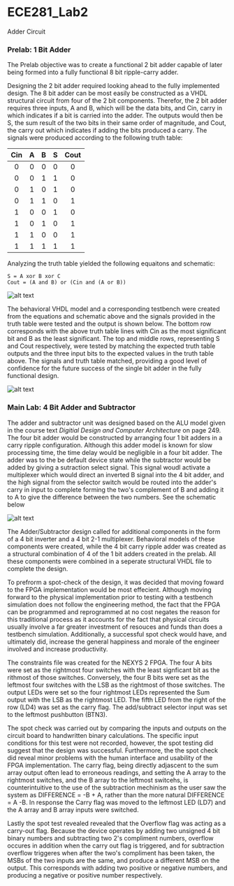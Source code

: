 ECE281_Lab2
===========

Adder Circuit

### Prelab: 1 Bit Adder

The Prelab objective was to create a functional 2 bit adder capable of later being formed into a fully functional
8 bit ripple-carry adder.

Designing the 2 bit adder required looking ahead to the fully implemented design. The 8 bit adder can be most easily be
constructed as a VHDL structural circuit from four of the 2 bit components. Therefor, the 2 bit adder requires three
inputs, A and B, which will be the data bits, and Cin, carry in which indicates if a bit is carried into the adder. The
outputs would then be S, the sum result of the two bits in their same order of magnitude, and Cout, the carry out which
indicates if adding the bits produced a carry. The signals were produced according to the following truth table:

|Cin|A|B|S|Cout|
|:-:|:-:|:-:|:-:|:-:|
|0|0|0|0|0|
|0|0|1|1|0|
|0|1|0|1|0|
|0|1|1|0|1|
|1|0|0|1|0|
|1|0|1|0|1|
|1|1|0|0|1|
|1|1|1|1|1|

Analyzing the truth table yielded the following equaitons and schematic:

    S = A xor B xor C
    Cout = (A and B) or (Cin and (A or B))


![alt text](https://raw2.github.com/IanGoodbody/ECE281_Lab2/master/Full_Adder_Schematic.JPG "Adder Schematic")

The behavioral VHDL model and a corresponding testbench were created from the equations and schematic above and the signals
provided in the truth table were tested and the output is shown below. The bottom row corresponds with the above truth
table lines with Cin as the most significant bit and B as the least significant. The top and middle rows, representing
S and Cout respectively, were tested by matching the expected truth table outputs and the three input bits to the 
expected values in the truth table above. The signals and truth table matched, providing a good level of confidence for
the future success of the single bit adder in the fully functional design.

![alt text](https://raw2.github.com/IanGoodbody/ECE281_Lab2/master/Full_Adder_Signal.JPG "Adder TestBench Signal")

### Main Lab: 4 Bit Adder and Subtractor

The adder and subtractor unit was designed based on the ALU model given in the course text _Digitial Design and Computer
Architecture_ on page 249. The four bit adder would be constructed by arranging four 1 bit adders in a carry ripple 
configuration. Although this adder model is known for slow processing time, the time delay would be negligible in a four
bit adder. The adder was to the be default device state while the subtractor would be added by giving a sutraction 
select signal. This signal woudl activate a multiplexer which would direct an inverted B signal into the 4 bit adder, 
and the high signal from the selector switch would be routed into the adder's carry in input to complete forming the 
two's complement of B and adding it to A to give the difference between the two numbers. See the schematic below

![alt text](https://raw2.github.com/IanGoodbody/ECE281_Lab2/master/Full_Adder_Signal.JPG "Adder/Subtractor Schematic")

The Adder/Subtractor design called for additional components in the form of a 4 bit inverter and a 4 bit 2-1 multiplexer.
Behavioral models of these components were created, while the 4 bit carry ripple adder was created as a structural
combination of 4 of the 1 bit adders created in the prelab. All these components were combined in a seperate structural
VHDL file to complete the design.

To prefrorm a spot-check of the design, it was decided that moving foward to the FPGA implementation would be most
effecient. Although moving forward to the physical implementation prior to testing with a testbench simulation does not
follow the engineering method, the fact that the FPGA can be programmed and reprogrammed at no cost negates the reason for
this traditional process as it accounts for the fact that physical circuits usually involve a far greater investment of 
resouces and funds than does a testbench simulation. Additionally, a successful spot check would have, and ultimately did,
increase the general happiness and morale of the engineer involved and increase productivity.

The constraints file was created for the NEXYS 2 FPGA. The four A bits were set as the rightmost four switches with the
least signficant bit as the rithmost of those switches. Conversely, the four B bits were set as the leftmost four switches
with the LSB as the rightmost of those switches. The output LEDs were set so the four rightmost LEDs represented the Sum
output with the LSB as the rightmost LED. The fifth LED from the right of the row (LD4) was set as the carry flag. The
add/subtract selector input was set to the leftmost pushbutton (BTN3).

The spot check was carried out by comparing the inputs and outputs on the circuit board to handwritten binary calculations.
The specific input conditions for this test were not recorded, however, the spot testing did suggest that the design was 
successful. Furthermore, the the spot check did reveal minor problems with the human interface and usability of the FPGA
implementation. The carry flag, being directly adjascent to the sum array output often lead to erroneous readings, and 
setting the A array to the rightmost switches, and the B array to the leftmost switcehs, is counterintuitive to the use of
the subtraction mechinism as the user saw the system as DIFFERENCE = -B + A, rather than the more natural DIFFERENCE = A -B.
In response the Carry flag was moved to the leftmost LED (LD7) and the A array and B array inputs were switched.

Lastly the spot test revealed revealed that the Overflow flag was acting as a carry-out flag. Because the device operates by
adding two unsigned 4 bit binary numbers and subtracting two 2's compliment numbers, overflow occures in addition when the
carry out flag is triggered, and for subtraction overflow triggeres when after the two's compliment has been taken, the MSBs
of the two inputs are the same, and produce a different MSB on the output. This corresponds with adding two positive or 
negative numbers, and producing a negative or positive number respectively.